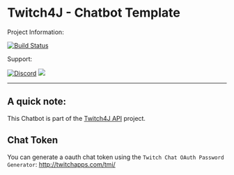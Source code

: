 # Twitch4J - Chatbot Template

Project Information:

[![Build Status](https://travis-ci.org/twitch4j/twitch4j-chatbot.svg?branch=master)](https://travis-ci.org/twitch4j/twitch4j-chatbot)

Support:

[![Discord](https://img.shields.io/badge/Join-Twitch4J-7289DA.svg?style=flat-square)](https://discord.gg/FQ5vgW3)
[<img src="https://discordapp.com/api/guilds/143001431388061696/widget.png?style=shield">](https://discord.gg/FQ5vgW3)

--------

## A quick note:
This Chatbot is part of the [Twitch4J API](https://github.com/PhilippHeuer/twitch4j) project.


## Chat Token
You can generate a oauth chat token using the `Twitch Chat OAuth Password Generator`:
http://twitchapps.com/tmi/

